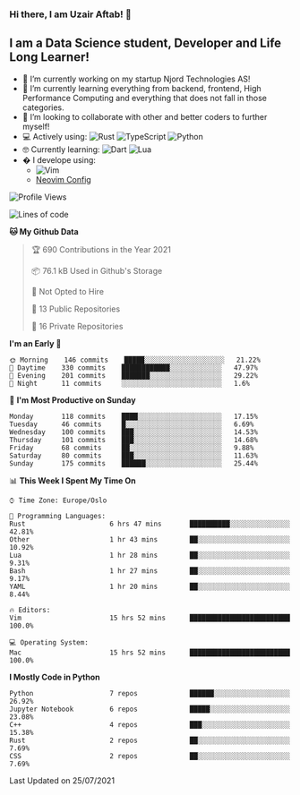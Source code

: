 ### Hi there, I am Uzair Aftab! 👋

## I am a Data Science student, Developer and Life Long Learner!
- 🔭 I’m currently working on my startup Njord Technologies AS!
- 🌱 I’m currently learning everything from backend, frontend, High Performance Computing and everything that does not fall in those categories.
- 👯 I’m looking to collaborate with other and better coders to further myself!
- 💻 Actively using: <img alt="Rust" src="https://img.shields.io/badge/rust-%23000000.svg?style=for-the-badge&logo=rust&logoColor=white"/> <img alt="TypeScript" src="https://img.shields.io/badge/typescript-%23007ACC.svg?style=for-the-badge&logo=typescript&logoColor=white"/> <img alt="Python" src="https://img.shields.io/badge/python-%2314354C.svg?style=for-the-badge&logo=python&logoColor=white"/>
- 🤓 Currently learning: <img alt="Dart" src="https://img.shields.io/badge/dart-%230175C2.svg?style=for-the-badge&logo=dart&logoColor=white"/> <img alt="Lua" src="https://img.shields.io/badge/lua-%232C2D72.svg?style=for-the-badge&logo=lua&logoColor=white"/> 
- � I develope using: 
  -  <img alt="Vim" src="https://img.shields.io/badge/VIM-%2311AB00.svg?style=for-the-badge&logo=vim&logoColor=white"/>
  -  [Neovim Config](https://github.com/ChristianChiarulli/LunarVim)
<!--START_SECTION:waka-->
![Profile Views](http://img.shields.io/badge/Profile%20Views-84-blue)

![Lines of code](https://img.shields.io/badge/From%20Hello%20World%20I%27ve%20Written-1.7%20million%20lines%20of%20code-blue)

**🐱 My Github Data** 

> 🏆 690 Contributions in the Year 2021
 > 
> 📦 76.1 kB Used in Github's Storage 
 > 
> 🚫 Not Opted to Hire
 > 
> 📜 13 Public Repositories 
 > 
> 🔑 16 Private Repositories  
 > 
**I'm an Early 🐤** 

```text
🌞 Morning    146 commits    █████░░░░░░░░░░░░░░░░░░░░   21.22% 
🌆 Daytime    330 commits    ████████████░░░░░░░░░░░░░   47.97% 
🌃 Evening    201 commits    ███████░░░░░░░░░░░░░░░░░░   29.22% 
🌙 Night      11 commits     ░░░░░░░░░░░░░░░░░░░░░░░░░   1.6%

```
📅 **I'm Most Productive on Sunday** 

```text
Monday       118 commits    ████░░░░░░░░░░░░░░░░░░░░░   17.15% 
Tuesday      46 commits     █░░░░░░░░░░░░░░░░░░░░░░░░   6.69% 
Wednesday    100 commits    ███░░░░░░░░░░░░░░░░░░░░░░   14.53% 
Thursday     101 commits    ███░░░░░░░░░░░░░░░░░░░░░░   14.68% 
Friday       68 commits     ██░░░░░░░░░░░░░░░░░░░░░░░   9.88% 
Saturday     80 commits     ███░░░░░░░░░░░░░░░░░░░░░░   11.63% 
Sunday       175 commits    ██████░░░░░░░░░░░░░░░░░░░   25.44%

```


📊 **This Week I Spent My Time On** 

```text
⌚︎ Time Zone: Europe/Oslo

💬 Programming Languages: 
Rust                     6 hrs 47 mins       ██████████░░░░░░░░░░░░░░░   42.81% 
Other                    1 hr 43 mins        ██░░░░░░░░░░░░░░░░░░░░░░░   10.92% 
Lua                      1 hr 28 mins        ██░░░░░░░░░░░░░░░░░░░░░░░   9.31% 
Bash                     1 hr 27 mins        ██░░░░░░░░░░░░░░░░░░░░░░░   9.17% 
YAML                     1 hr 20 mins        ██░░░░░░░░░░░░░░░░░░░░░░░   8.44%

🔥 Editors: 
Vim                      15 hrs 52 mins      █████████████████████████   100.0%

💻 Operating System: 
Mac                      15 hrs 52 mins      █████████████████████████   100.0%

```

**I Mostly Code in Python** 

```text
Python                   7 repos             ██████░░░░░░░░░░░░░░░░░░░   26.92% 
Jupyter Notebook         6 repos             █████░░░░░░░░░░░░░░░░░░░░   23.08% 
C++                      4 repos             ███░░░░░░░░░░░░░░░░░░░░░░   15.38% 
Rust                     2 repos             ██░░░░░░░░░░░░░░░░░░░░░░░   7.69% 
CSS                      2 repos             ██░░░░░░░░░░░░░░░░░░░░░░░   7.69%

```



 Last Updated on 25/07/2021
<!--END_SECTION:waka-->
